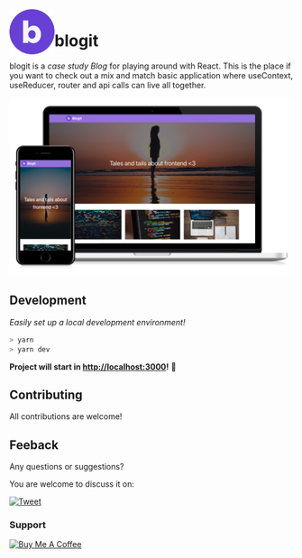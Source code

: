 <img align="left" width="80" height="80" src="https://github.com/yngrdyn/blogit/blob/main/src/logo.png?raw=true" alt="A case study blog">

# blogit

blogit is a *case study Blog* for playing around with React. This is the place if you want to check out a mix and match basic application where useContext, useReducer, router and api calls can live all together.

<img src="https://github.com/yngrdyn/blogit/blob/main/src/views.png?raw=true">

## Development
_Easily set up a local development environment!_

```bash
> yarn
> yarn dev
```
**Project will start in [http://localhost:3000](http://localhost:3000)!** 🎉

## Contributing
All contributions are welcome!

## Feeback
Any questions or suggestions?

You are welcome to discuss it on:

[![Tweet](https://img.shields.io/twitter/url/http/shields.io.svg?style=social)](https://twitter.com/yngrdyn)

### Support
<a href="https://www.buymeacoffee.com/yngrdyn" target="_blank"><img src="https://cdn.buymeacoffee.com/buttons/v2/default-orange.png" alt="Buy Me A Coffee" width="135"></a>
